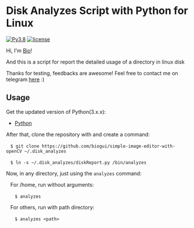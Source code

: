 # Disk Analyzes Script with Python for Linux
[![Py3.8](https://img.shields.io/badge/Python-3.8-blueviolet.svg)](https://docs.python.org/release/3.8.5/whatsnew/changelog.html#changelog)
[![license](https://img.shields.io/badge/license-MIT-blueviolet.svg)](https://github.com/biogui/simple-image-editor-with-openCV/blob/master/LICENSE)

Hi, I'm [Bio](https://github.com/biogui)!

And this is a script for report the detailed usage of a directory in linux disk

Thanks for testing, feedbacks are awesome! Feel free to contact me on telegram [here](https://t.me/gui_bio) :)

## Usage
Get the updated version of Python(3.x.x):
* [Python](https://realpython.com/installing-python/)

After that, clone the repository with and create a command:

&nbsp;&nbsp;&nbsp;`$ git clone https://github.com/biogui/simple-image-editor-with-openCV ~/.disk_analyzes`

&nbsp;&nbsp;&nbsp;`$ ln -s ~/.disk_analyzes/diskReport.py /bin/analyzes`

Now, in any directory, just using the `analyzes` command:

&nbsp;&nbsp;&nbsp;For /home, run without arguments:

&nbsp;&nbsp;&nbsp;&nbsp;&nbsp;&nbsp;`$ analyzes`

&nbsp;&nbsp;&nbsp;For others, run with path directory:

&nbsp;&nbsp;&nbsp;&nbsp;&nbsp;&nbsp;`$ analyzes <path>`




